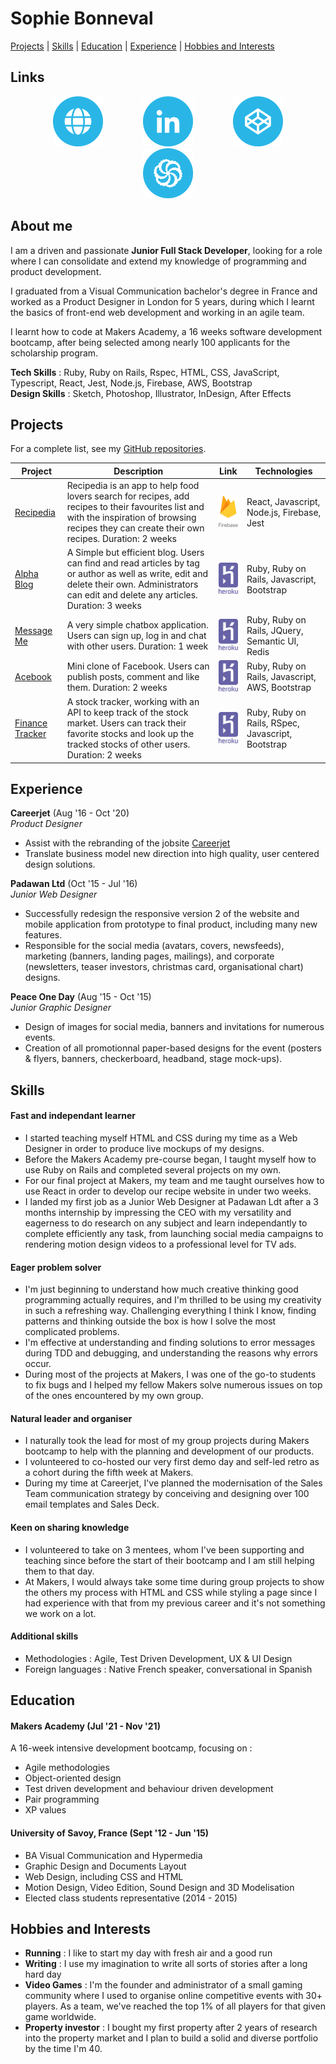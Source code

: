 # Sophie Bonneval

[Projects](#projects) | [Skills](#skills) | [Education](#education) | [Experience](#experience) | [Hobbies and Interests](#hobbies-and-interests)

## Links

<p align="center">

<a href="http://sophiebonneval.com/">
<img src="https://github.com/Maldorana/CV/blob/master/img/website.png" alt="portfolio" hspace="30" height="80" width="80"></a>

<a href="https://www.linkedin.com/in/sophie-bonneval-9b8b07a4/">
<img src="https://github.com/Maldorana/CV/blob/master/img/linkedin.png" alt="linkedin" hspace="30" height="80" width="80"></a>

<a href="https://codepen.io/Maldorana">
<img src="https://github.com/Maldorana/CV/blob/master/img/codepen.png" alt="codepen" hspace="30" height="80" width="80"></a>
 
<a href="https://www.codewars.com/users/Maldorana">
<img src="https://github.com/Maldorana/CV/blob/master/img/codewars.png" alt="codewars" hspace="30" height="80" width="80"></a>

</p>

## About me

I am a driven and passionate **Junior Full Stack Developer**, looking for a role where I can consolidate and extend my knowledge of programming and product development.

I graduated from a Visual Communication bachelor's degree in France and worked as a Product Designer in London for 5 years, during which I learnt the basics of front-end web development and working in an agile team.

I learnt how to code at Makers Academy, a 16 weeks software development bootcamp, after being selected among nearly 100 applicants for the scholarship program.

**Tech Skills** : Ruby, Ruby on Rails, Rspec, HTML, CSS, JavaScript, Typescript, React, Jest, Node.js, Firebase, AWS, Bootstrap\
**Design Skills** : Sketch, Photoshop, Illustrator, InDesign, After Effects

## Projects

For a complete list, see my [GitHub repositories](https://github.com/Maldorana?tab=repositories).


| Project                                                         | Description                                                                                                                                                                      | Link                                                                                                                                                         | Technologies                                    |
| --------------------------------------------------------------- | -------------------------------------------------------------------------------------------------------------------------------------------------------------------------------- | ------------------------------------------------------------------------------------------------------------------------------------------------------------ | ----------------------------------------------- |
| [Recipedia](https://github.com/Maldorana/Recipedia)             | Recipedia is an app to help food lovers search for recipes, add recipes to their favourites list and with the inspiration of browsing recipes they can create their own recipes. Duration: 2 weeks | [<img src="https://github.com/Maldorana/CV/blob/master/img/firebase.svg" alt="firebase" height="50" width="50">](https://recipedia-cbe2c.web.app)            | React, Javascript, Node.js, Firebase, Jest                  |
| [Alpha Blog](https://github.com/Maldorana/alpha-blog)           | A Simple but efficient blog. Users can find and read articles by tag or author as well as write, edit and delete their own. Administrators can edit and delete any articles. Duration: 3 weeks | [<img src="https://github.com/Maldorana/CV/blob/master/img/heroku.svg" alt="heroku" height="50" width="50">](https://alpha-blog-on-rails.herokuapp.com)      | Ruby, Ruby on Rails, Javascript, Bootstrap      |
| [Message Me](https://github.com/Maldorana/message-me)           | A very simple chatbox application. Users can sign up, log in and chat with other users. Duration: 1 week                                                                                         | [<img src="https://github.com/Maldorana/CV/blob/master/img/heroku.svg" alt="heroku" height="50" width="50">](https://message-me-on-rails.herokuapp.com)      | Ruby, Ruby on Rails, JQuery, Semantic UI, Redis |
| [Acebook](https://github.com/Maldorana/Acebook)           | Mini clone of Facebook. Users can publish posts, comment and like them. Duration: 2 weeks                                                                                         | [<img src="https://github.com/Maldorana/CV/blob/master/img/heroku.svg" alt="heroku" height="50" width="50">](https://acebook-anti-social-media-inc.herokuapp.com/)      | Ruby, Ruby on Rails, Javascript, AWS, Bootstrap |
| [Finance Tracker](https://github.com/Maldorana/finance-tracker) | A stock tracker, working with an API to keep track of the stock market. Users can track their favorite stocks and look up the tracked stocks of other users. Duration: 2 weeks                    | [<img src="https://github.com/Maldorana/CV/blob/master/img/heroku.svg" alt="heroku" height="50" width="50">](https://finance-tracker-on-rails.herokuapp.com) | Ruby, Ruby on Rails, RSpec, Javascript, Bootstrap           |


## Experience

**Careerjet** (Aug '16 - Oct '20)  
_Product Designer_

- Assist with the rebranding of the jobsite [Careerjet](https://www.careerjet.co.uk/)
- Translate business model new direction into high quality, user centered design solutions.

**Padawan Ltd** (Oct '15 - Jul '16)  
_Junior Web Designer_

- Successfully redesign the responsive version 2 of the website and mobile application from prototype to final product, including many new features.
- Responsible for the social media (avatars, covers, newsfeeds), marketing (banners, landing pages, mailings), and corporate (newsletters, teaser investors, christmas card, organisational chart) designs.

**Peace One Day** (Aug '15 - Oct '15)  
_Junior Graphic Designer_

- Design of images for social media, banners and invitations for numerous events.
- Creation of all promotionnal paper-based designs for the event (posters & flyers, banners, checkerboard, headband, stage mock-ups).

## Skills

#### Fast and independant learner

- I started teaching myself HTML and CSS during my time as a Web Designer in order to produce live mockups of my designs.
- Before the Makers Academy pre-course began, I taught myself how to use Ruby on Rails and completed several projects on my own.
- For our final project at Makers, my team and me taught ourselves how to use React in order to develop our recipe website in under two weeks.
- I landed my first job as a Junior Web Designer at Padawan Ldt after a 3 months internship by impressing the CEO with my versatility and eagerness to do research on any subject and learn independantly to complete efficiently any task, from launching social media campaigns to rendering motion design videos to a professional level for TV ads.

#### Eager problem solver

- I'm just beginning to understand how much creative thinking good programming actually requires, and I'm thrilled to be using my creativity in such a refreshing way. Challenging everything I think I know, finding patterns and thinking outside the box is how I solve the most complicated problems.
- I'm effective at understanding and finding solutions to error messages during TDD and debugging, and understanding the reasons why errors occur.
- During most of the projects at Makers, I was one of the go-to students to fix bugs and I helped my fellow Makers solve numerous issues on top of the ones encountered by my own group.

#### Natural leader and organiser

- I naturally took the lead for most of my group projects during Makers bootcamp to help with the planning and development of our products.
- I volunteered to co-hosted our very first demo day and self-led retro as a cohort during the fifth week at Makers.
- During my time at Careerjet, I've planned the modernisation of the Sales Team communication strategy by conceiving and designing over 100 email templates and Sales Deck.

#### Keen on sharing knowledge

- I volunteered to take on 3 mentees, whom I've been supporting and teaching since before the start of their bootcamp and I am still helping them to that day.
- At Makers, I would always take some time during group projects to show the others my process with HTML and CSS while styling a page since I had experience with that from my previous career and it's not something we work on a lot.

#### Additional skills

- Methodologies : Agile, Test Driven Development, UX & UI Design
- Foreign languages : Native French speaker, conversational in Spanish

## Education

#### Makers Academy (Jul '21 - Nov '21)

A 16-week intensive development bootcamp, focusing on :

- Agile methodologies
- Object-oriented design
- Test driven development and behaviour driven development
- Pair programming
- XP values

#### University of Savoy, France (Sept '12 - Jun '15)

- BA Visual Communication and Hypermedia
- Graphic Design and Documents Layout
- Web Design, including CSS and HTML
- Motion Design, Video Edition, Sound Design and 3D Modelisation
- Elected class students representative (2014 - 2015)

## Hobbies and Interests

- **Running** : I like to start my day with fresh air and a good run
- **Writing** : I use my imagination to write all sorts of stories after a long hard day
- **Video Games** : I'm the founder and administrator of a small gaming community where I used to organise online competitive events with 30+ players. As a team, we've reached the top 1% of all players for that given game worldwide.
- **Property investor** : I bought my first property after 2 years of research into the property market and I plan to build a solid and diverse portfolio by the time I'm 40.

